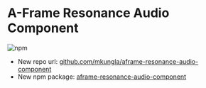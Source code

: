 # A-Frame Resonance Audio Component

![npm](https://img.shields.io/npm/dt/@digaverse/aframe-resonance-audio-component?style=plastic)

- New repo url: [github.com/mkungla/aframe-resonance-audio-component](https://github.com/mkungla/aframe-resonance-audio-component)
- New npm package: [aframe-resonance-audio-component](https://www.npmjs.com/package/aframe-resonance-audio-component)
